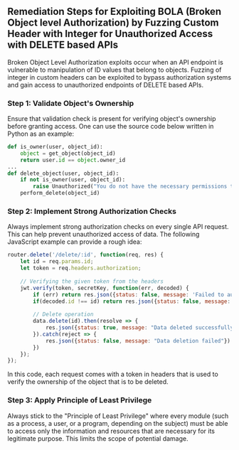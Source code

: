 

## Remediation Steps for Exploiting BOLA (Broken Object level Authorization) by Fuzzing Custom Header with Integer for Unauthorized Access with DELETE based APIs

Broken Object Level Authorization exploits occur when an API endpoint is vulnerable to manipulation of ID values that belong to objects. Fuzzing of integer in custom headers can be exploited to bypass authorization systems and gain access to unauthorized endpoints of DELETE based APIs. 

### Step 1: Validate Object's Ownership
Ensure that validation check is present for verifying object's ownership before granting access. One can use the source code below written in Python as an example:

```python
def is_owner(user, object_id):
    object = get_object(object_id)
    return user.id == object.owner_id
...
def delete_object(user, object_id):
    if not is_owner(user, object_id):
        raise Unauthorized("You do not have the necessary permissions to delete this object")
    perform_delete(object_id)
```

### Step 2: Implement Strong Authorization Checks
Always implement strong authorization checks on every single API request. This can help prevent unauthorized access of data.
The following JavaScript example can provide a rough idea:

```javascript
router.delete('/delete/:id', function(req, res) {
    let id = req.params.id;
    let token = req.headers.authorization;
    
    // Verifying the given token from the headers
    jwt.verify(token, secretKey, function(err, decoded) {
        if (err) return res.json({status: false, message: 'Failed to authenticate token.'});
        if(decoded.id !== id) return res.json({status: false, message: 'User is not authorized'});
        
        // Delete operation
        data.delete(id).then(resolve => {
            res.json({status: true, message: "Data deleted successfully"})
        }).catch(reject => {
            res.json({status: false, message: "Data deletion failed"})
        })
    });
});
```

In this code, each request comes with a token in headers that is used to verify the ownership of the object that is to be deleted. 

### Step 3: Apply Principle of Least Privilege
Always stick to the "Principle of Least Privilege" where every module (such as a process, a user, or a program, depending on the subject) must be able to access only the information and resources that are necessary for its legitimate purpose. This limits the scope of potential damage.